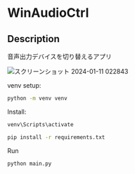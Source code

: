 ﻿# WinAudioCtrl

## Description
音声出力デバイスを切り替えるアプリ

![スクリーンショット 2024-01-11 022843](https://github.com/khrtz/WinAudioCtrl/assets/3260407/acbe8bd7-81ce-4256-9df6-e3f0a39dd61a)

venv setup:
```sh
python -m venv venv
````
Install:

```sh
venv\Scripts\activate
````

```sh
pip install -r requirements.txt

```

Run
```sh
python main.py
```
